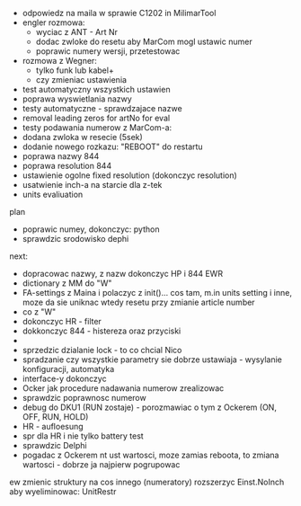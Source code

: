 - odpowiedz na maila w sprawie C1202 in MilimarTool
- engler rozmowa:
	- wyciac z ANT - Art Nr
	- dodac zwloke do resetu aby MarCom mogl ustawic numer
	- poprawic numery wersji, przetestowac
- rozmowa z Wegner: 
	- tylko funk lub kabel+
	- czy zmieniac ustawienia
- test automatyczny wszystkich ustawien
- poprawa wyswietlania nazwy
- testy automatyczne - sprawdzajace nazwe
- removal leading zeros for artNo for eval
- testy podawania numerow z MarCom-a:
- dodana zwloka w resecie (5sek)
- dodanie nowego rozkazu: "REBOOT" do restartu
- poprawa nazwy 844
- poprawa resolution 844
- ustawienie ogolne fixed resolution (dokonczyc resolution)
- usatwienie inch-a na starcie dla z-tek
- units evaliuation

plan
- poprawic numey, dokonczyc: python
- sprawdzic srodowisko dephi

next:
- dopracowac nazwy, z nazw dokonczyc HP i 844 EWR
- dictionary z MM do "W"
- FA-settings z Maina i polaczyc z init()... cos tam, m.in  units setting i inne, moze da sie uniknac wtedy resetu przy zmianie article number
- co z "W"
- dokonczyc HR - filter
- dokkonczyc 844 - histereza oraz przyciski
- 
- sprzedzic dzialanie lock - to co chcial Nico
- spradzanie czy wszystkie parametry sie dobrze ustawiaja - wysylanie konfiguracji, automatyka 
- interface-y dokonczyc
- Ocker jak procedure nadawania numerow zrealizowac
- sprawdzic poprawnosc numerow
- debug do DKU1 (RUN zostaje) - porozmawiac o tym z Ockerem (ON, OFF, RUN, HOLD)
- HR - aufloesung
- spr dla HR i nie tylko battery test
- sprawdzic Delphi
- pogadac z Ockerem nt ust wartosci, moze zamias reboota, to zmiana wartosci - dobrze ja najpierw pogrupowac

ew zmienic struktury na cos innego (numeratory)
rozszerzyc Einst.NoInch aby wyeliminowac: UnitRestr